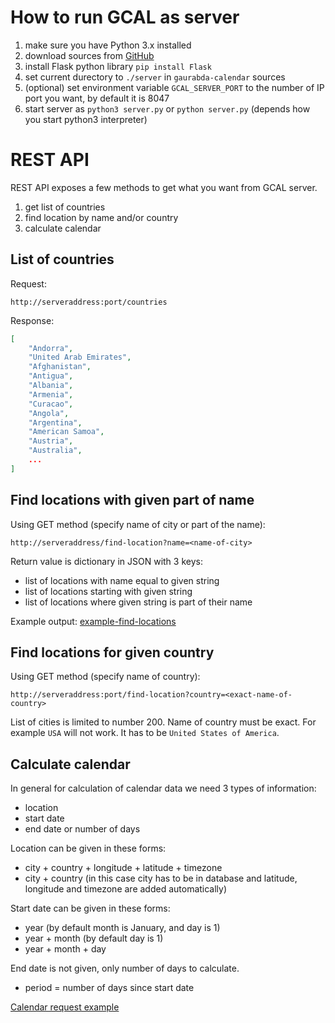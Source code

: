 # How to run GCAL as server

1. make sure you have Python 3.x installed
1. download sources from [GitHub](https://github.com/gopa810/gaurabda-calendar/archive/master.zip)
2. install Flask python library `pip install Flask`
3. set current durectory to `./server` in `gaurabda-calendar` sources
4. (optional) set environment variable `GCAL_SERVER_PORT` to the number of IP port you want, by default it is 8047
5. start server as `python3 server.py` or `python server.py` (depends how you start python3 interpreter)


# REST API

REST API exposes a few methods to get what you want from GCAL server.

1. get list of countries
2. find location by name and/or country
3. calculate calendar

## List of countries

Request:

```
http://serveraddress:port/countries
```

Response:

```json
[
    "Andorra",
    "United Arab Emirates",
    "Afghanistan",
    "Antigua",
    "Albania",
    "Armenia",
    "Curacao",
    "Angola",
    "Argentina",
    "American Samoa",
    "Austria",
    "Australia",
    ...
]
```

## Find locations with given part of name 

Using GET method (specify name of city or part of the name):

```
http://serveraddress/find-location?name=<name-of-city>
```

Return value is dictionary in JSON with 3 keys:
* list of locations with name equal to given string
* list of locations starting with given string
* list of locations where given string is part of their name

Example output: [example-find-locations](./example-find-location.md)

## Find locations for given country

Using GET method (specify name of country):

```
http://serveraddress:port/find-location?country=<exact-name-of-country>
```

List of cities is limited to number 200. Name of country must be exact. For example `USA` will not work. It has to be `United States of America`.



## Calculate calendar


In general for calculation of calendar data we need 3 types of information:
* location
* start date
* end date or number of days

Location can be given in these forms:
* city + country + longitude + latitude + timezone
* city + country (in this case city has to be in database and latitude, longitude and timezone are added automatically)

Start date can be given in these forms:
* year (by default month is January, and day is 1)
* year + month (by default day is 1)
* year + month + day

End date is not given, only number of days to calculate.
* period = number of days since start date



[Calendar request example](./example-calendar.md)






